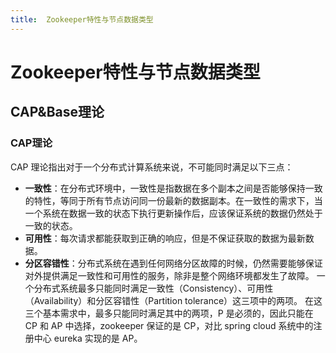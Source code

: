 ```yaml
---
title:  Zookeeper特性与节点数据类型
---
```

#  Zookeeper特性与节点数据类型
## CAP&Base理论
### CAP理论
CAP 理论指出对于一个分布式计算系统来说，不可能同时满足以下三点：
* **一致性**：在分布式环境中，一致性是指数据在多个副本之间是否能够保持一致的特性，等同于所有节点访问同一份最新的数据副本。在一致性的需求下，当一个系统在数据一致的状态下执行更新操作后，应该保证系统的数据仍然处于一致的状态。
* **可用性**：每次请求都能获取到正确的响应，但是不保证获取的数据为最新数据。
* **分区容错性**：分布式系统在遇到任何网络分区故障的时候，仍然需要能够保证对外提供满足一致性和可用性的服务，除非是整个网络环境都发生了故障。
一个分布式系统最多只能同时满足一致性（Consistency）、可用性（Availability）和分区容错性（Partition tolerance）这三项中的两项。
在这三个基本需求中，最多只能同时满足其中的两项，P 是必须的，因此只能在 CP 和 AP 中选择，zookeeper 保证的是 CP，对比 spring cloud 系统中的注册中心 eureka 实现的是 AP。